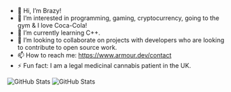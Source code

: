 - 👋 Hi, I’m Brazy!
- 👀 I’m interested in programming, gaming, cryptocurrency, going to the gym & I love Coca-Cola!
- 🌱 I’m currently learning C++.
- 💞️ I’m looking to collaborate on projects with developers who are looking to contribute to open source work.
- 📫 How to reach me: https://www.armour.dev/contact
- ⚡ Fun fact: I am a legal medicinal cannabis patient in the UK.

<img src="https://github-readme-stats.vercel.app/api/top-langs/?username=BrazyDevelopment&show_icons=true&theme=radical" alt="GitHub Stats">
<img src="https://github-readme-stats.vercel.app/api?username=BrazyDevelopment&show_icons=true&theme=radical" alt="GitHub Stats">



<!---
BrazyDevelopment/BrazyDevelopment is a ✨ special ✨ repository because its `README.md` (this file) appears on your GitHub profile.
You can click the Preview link to take a look at your changes.
--->
